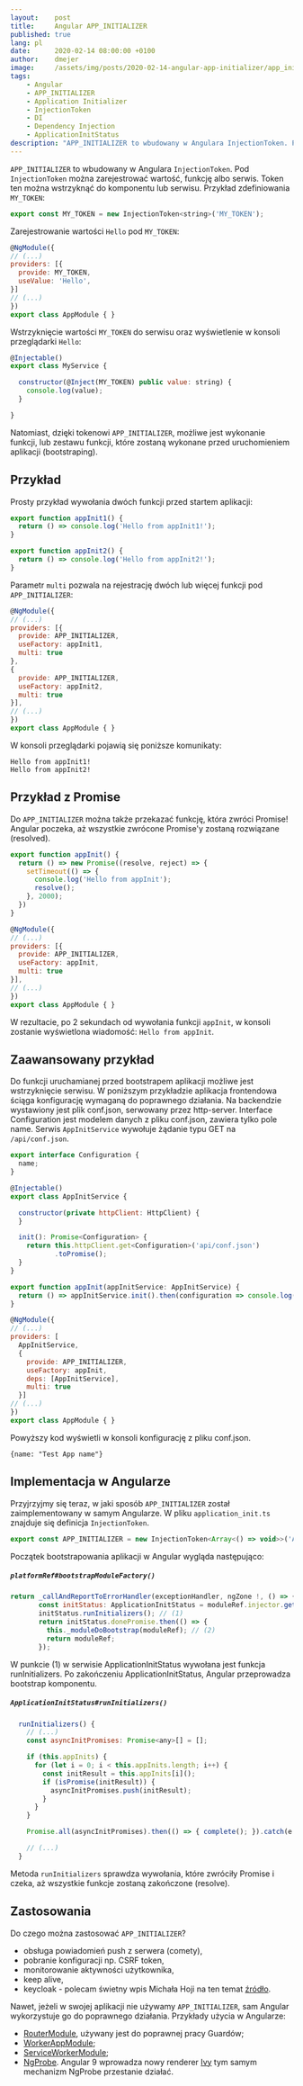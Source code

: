 ```yaml
---
layout:    post
title:     Angular APP_INITIALIZER
published: true
lang: pl
date:      2020-02-14 08:00:00 +0100
author:    dmejer
image:     /assets/img/posts/2020-02-14-angular-app-initializer/app_initializer.png
tags:
    - Angular
    - APP_INITIALIZER
    - Application Initializer
    - InjectionToken
    - DI
    - Dependency Injection
    - ApplicationInitStatus
description: "APP_INITIALIZER to wbudowany w Angulara InjectionToken. Pod InjectionToken można zarejestrować wartość, funkcję albo serwis. Token ten można wstrzyknąć do komponentu lub serwisu."
---
```


`APP_INITIALIZER` to wbudowany w Angulara `InjectionToken`.
Pod `InjectionToken` można zarejestrować wartość, funkcję albo serwis. Token ten można wstrzyknąć do komponentu lub serwisu.
Przykład zdefiniowania `MY_TOKEN`:

```js
export const MY_TOKEN = new InjectionToken<string>('MY_TOKEN');
```

Zarejestrowanie wartości `Hello` pod `MY_TOKEN`:

```js
@NgModule({
// (...)
providers: [{
  provide: MY_TOKEN,
  useValue: 'Hello',
}]
// (...)
})
export class AppModule { }
```
Wstrzyknięcie wartości `MY_TOKEN` do serwisu oraz wyświetlenie w konsoli przeglądarki `Hello`:
```js
@Injectable()
export class MyService {

  constructor(@Inject(MY_TOKEN) public value: string) {
    console.log(value);
  }

}
```
Natomiast, dzięki tokenowi `APP_INITIALIZER`, możliwe jest wykonanie funkcji, lub zestawu funkcji, które zostaną wykonane przed uruchomieniem aplikacji (bootstraping).

## Przykład
Prosty przykład wywołania dwóch funkcji przed startem aplikacji:
``` js
export function appInit1() {
  return () => console.log('Hello from appInit1!');
}

export function appInit2() {
  return () => console.log('Hello from appInit2!');
}
```
Parametr `multi` pozwala na rejestrację dwóch lub więcej funkcji pod `APP_INITIALIZER`:
```js
@NgModule({
// (...)
providers: [{
  provide: APP_INITIALIZER,
  useFactory: appInit1,
  multi: true
},
{
  provide: APP_INITIALIZER,
  useFactory: appInit2,
  multi: true
}],
// (...)
})
export class AppModule { }
```
W konsoli przeglądarki pojawią się poniższe komunikaty:
```
Hello from appInit1!
Hello from appInit2!
```

## Przykład z Promise
Do `APP_INITIALIZER` można także przekazać funkcję, która zwróci Promise! Angular poczeka, aż wszystkie zwrócone Promise'y zostaną rozwiązane (resolved).
```js
export function appInit() {
  return () => new Promise((resolve, reject) => {
    setTimeout(() => {
      console.log('Hello from appInit');
      resolve();
    }, 2000);
  })
}

@NgModule({
// (...)
providers: [{
  provide: APP_INITIALIZER,
  useFactory: appInit,
  multi: true
}],
// (...)
})
export class AppModule { }
```
W rezultacie, po 2 sekundach od wywołania funkcji `appInit`, w konsoli zostanie wyświetlona wiadomość: `Hello from appInit`.

## Zaawansowany przykład
Do funkcji uruchamianej przed bootstrapem aplikacji możliwe jest wstrzyknięcie serwisu.
W poniższym przykładzie aplikacja frontendowa ściąga konfigurację wymaganą do poprawnego działania.
Na backendzie wystawiony jest plik conf.json, serwowany przez http-server.
Interface Configuration jest modelem danych z pliku conf.json, zawiera tylko pole name.
Serwis `AppInitService` wywołuje żądanie typu GET na `/api/conf.json`.

```js
export interface Configuration {
  name;
}

@Injectable()
export class AppInitService {

  constructor(private httpClient: HttpClient) {
  }

  init(): Promise<Configuration> {
    return this.httpClient.get<Configuration>('api/conf.json')
           .toPromise();
  }
}
```
```js
export function appInit(appInitService: AppInitService) {
  return () => appInitService.init().then(configuration => console.log(configuration));
}

@NgModule({
// (...)
providers: [
  AppInitService,
  {
    provide: APP_INITIALIZER,
    useFactory: appInit,
    deps: [AppInitService],
    multi: true
  }]
// (...)
})
export class AppModule { }
```
Powyższy kod wyświetli w konsoli konfigurację z pliku conf.json.
```
{name: "Test App name"}
```

## Implementacja w Angularze
Przyjrzyjmy się teraz, w jaki sposób `APP_INITIALIZER` został zaimplementowany w samym Angularze.
W pliku `application_init.ts` znajduje się definicja `InjectionToken`.
```js
export const APP_INITIALIZER = new InjectionToken<Array<() => void>>('Application Initializer');
```
Początek bootstrapowania aplikacji w Angular wygląda następująco:
##### *`platformRef#bootstrapModuleFactory()`*
``` js
return _callAndReportToErrorHandler(exceptionHandler, ngZone !, () => {
       const initStatus: ApplicationInitStatus = moduleRef.injector.get(ApplicationInitStatus);
       initStatus.runInitializers(); // (1)
       return initStatus.donePromise.then(() => {
         this._moduleDoBootstrap(moduleRef); // (2)
         return moduleRef;
       });
```
W punkcie (1) w serwisie ApplicationInitStatus wywołana jest funkcja runInitializers. Po zakończeniu ApplicationInitStatus, Angular przeprowadza bootstrap komponentu.
##### *`ApplicationInitStatus#runInitializers()`*
```js
  runInitializers() {
    // (...)
    const asyncInitPromises: Promise<any>[] = [];

    if (this.appInits) {
      for (let i = 0; i < this.appInits.length; i++) {
        const initResult = this.appInits[i]();
        if (isPromise(initResult)) {
          asyncInitPromises.push(initResult);
        }
      }
    }

    Promise.all(asyncInitPromises).then(() => { complete(); }).catch(e => { this.reject(e); });

    // (...)
  }
```
Metoda `runInitializers` sprawdza wywołania, które zwróciły Promise i czeka, aż wszystkie funkcje zostaną zakończone (resolve).

## Zastosowania
Do czego można zastosować `APP_INITIALIZER`?
* obsługa powiadomień push z serwera (comety),
* pobranie konfiguracji np. CSRF token,
* monitorowanie aktywności użytkownika,
* keep alive,
* keycloak - polecam świetny wpis Michała Hoji na ten temat [źródło](https://blog.consdata.tech/2020/02/01/keycloak-uwierzytelnianie-autoryzacja-springboot-angular.html).

Nawet, jeżeli w swojej aplikacji nie używamy `APP_INITIALIZER`, sam Angular wykorzystuje go do poprawnego działania.
Przykłady użycia w Angularze:
* [RouterModule](https://github.com/angular/angular/blob/e35d9eaa7d5267e9ea4d3fe2b85b88e28aae3f22/packages/router/src/router_module.ts#L510), używany jest do poprawnej pracy Guardów;
* [WorkerAppModule](https://github.com/angular/angular/blob/8.2.x/packages/docs/web_workers/web_workers.md);
* [ServiceWorkerModule](https://github.com/angular/angular/blob/8b88269ae1c0d609e098964e60d08e8472f5aa40/packages/service-worker/src/module.ts#L161);
* [NgProbe](https://github.com/angular/angular/blob/8b88269ae1c0d609e098964e60d08e8472f5aa40/packages/platform-browser/src/dom/debug/ng_probe.ts#L41). Angular 9 wprowadza nowy renderer [Ivy](https://angular.io/guide/ivy) tym samym mechanizm NgProbe przestanie działać.
